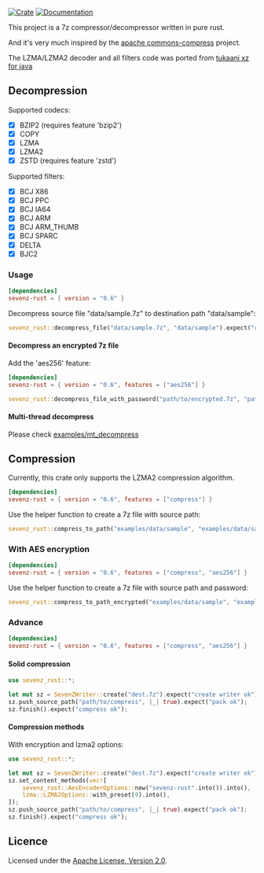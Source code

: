 [![Crate](https://img.shields.io/crates/v/sevenz-rust.svg)](https://crates.io/crates/sevenz-rust)
 [![Documentation](https://docs.rs/sevenz-rust/badge.svg)](https://docs.rs/sevenz-rust)
 
This project is a 7z compressor/decompressor written in pure rust.

And it's very much inspired by the [apache commons-compress](https://commons.apache.org/proper/commons-compress/) project.

The LZMA/LZMA2 decoder and all filters code was ported from [tukaani xz for java](https://tukaani.org/xz/java.html)

## Decompression

Supported codecs:
 - [x] BZIP2 (requires feature 'bzip2')
 - [x] COPY
 - [x] LZMA
 - [x] LZMA2
 - [x] ZSTD  (requires feature 'zstd')

Supported filters:
 - [x] BCJ X86
 - [x] BCJ PPC
 - [x] BCJ IA64
 - [x] BCJ ARM
 - [x] BCJ ARM_THUMB
 - [x] BCJ SPARC
 - [x] DELTA
 - [x] BJC2

### Usage

```toml
[dependencies]
sevenz-rust = { version = "0.6" }
```

Decompress source file "data/sample.7z" to destination path "data/sample":

```rust
sevenz_rust::decompress_file("data/sample.7z", "data/sample").expect("complete");
```

#### Decompress an encrypted 7z file

Add the 'aes256' feature:

```toml
[dependencies]
sevenz-rust = { version = "0.6", features = ["aes256"] }
```

```rust
sevenz_rust::decompress_file_with_password("path/to/encrypted.7z", "path/to/output", "password".into()).expect("complete");
```

#### Multi-thread decompress

Please check [examples/mt_decompress](https://github.com/dyz1990/sevenz-rust/blob/main/examples/mt_decompress.rs)

## Compression

Currently, this crate only supports the LZMA2 compression algorithm.

```toml
[dependencies]
sevenz-rust = { version = "0.6", features = ["compress"] }
```

Use the helper function to create a 7z file with source path:

```rust
sevenz_rust::compress_to_path("examples/data/sample", "examples/data/sample.7z").expect("compress ok");
```

### With AES encryption

```toml
[dependencies]
sevenz-rust = { version = "0.6", features = ["compress", "aes256"] }
```

Use the helper function to create a 7z file with source path and password:

```rust
sevenz_rust::compress_to_path_encrypted("examples/data/sample", "examples/data/sample.7z", "password".into()).expect("compress ok");
```

### Advance

```toml
[dependencies]
sevenz-rust = { version = "0.6", features = ["compress", "aes256"] }
```

#### Solid compression

```rust
use sevenz_rust::*;

let mut sz = SevenZWriter::create("dest.7z").expect("create writer ok");
sz.push_source_path("path/to/compress", |_| true).expect("pack ok");
sz.finish().expect("compress ok");
```

#### Compression methods

With encryption and lzma2 options:

```rust
use sevenz_rust::*;

let mut sz = SevenZWriter::create("dest.7z").expect("create writer ok");
sz.set_content_methods(vec![
    sevenz_rust::AesEncoderOptions::new("sevenz-rust".into()).into(),
    lzma::LZMA2Options::with_preset(9).into(),
]);
sz.push_source_path("path/to/compress", |_| true).expect("pack ok");
sz.finish().expect("compress ok");
```

## Licence

Licensed under the [Apache License, Version 2.0](https://www.apache.org/licenses/LICENSE-2.0).
